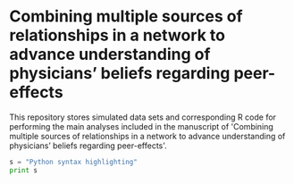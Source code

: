 # Combining multiple sources of relationships in a network to advance understanding of physicians’ beliefs regarding peer-effects
This repository stores simulated data sets and corresponding R code for performing the main analyses included in the manuscript of 'Combining multiple sources of relationships in a
network to advance understanding of physicians’ beliefs regarding peer-effects'.

```python
s = "Python syntax highlighting"
print s
```
